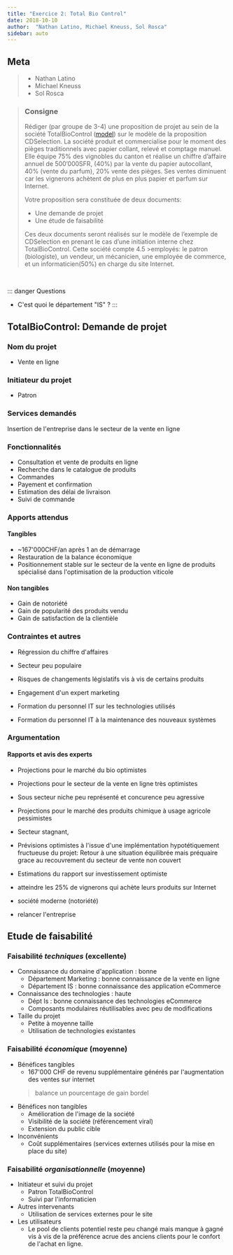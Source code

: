 ```yaml
---
title: "Exercice 2: Total Bio Control"
date: 2018-10-10
author:  "Nathan Latino, Michael Kneuss, Sol Rosca"
sidebar: auto
---
```


## Meta
> * Nathan Latino
> * Michael Kneuss
> * Sol Rosca

>### Consigne
>Rédiger (par groupe de 3-4) une proposition de projet au sein de la société TotalBioControl ([model](https://www.biocontrol.ch/fr_bc/)) sur le modèle de la proposition CDSelection. La société produit et commercialise pour le moment des pièges traditionnels avec papier collant, relevé et comptage manuel. Elle équipe 75% des vignobles du canton et réalise un chiffre d’affaire annuel de 500’000SFR, (40%) par la vente du papier autocollant, 40% (vente du parfum), 20% vente des pièges. Ses ventes diminuent car les vignerons achètent de plus en plus papier et parfum sur Internet. 
>
>Votre proposition sera constituée de deux documents:
>* Une demande de projet
>* Une étude de faisabilité
>
>Ces deux documents seront réalisés sur le modèle de l’exemple de CDSelection en prenant le cas d’une initiation interne chez TotalBioControl. Cette société compte 4.5 >employés: le patron (biologiste), un vendeur, un mécanicien, une employée de commerce, et un informaticien(50%) en charge du site Internet.

<br>

::: danger Questions
* C'est quoi le département "IS" ?
:::


## TotalBioControl: Demande de projet

### Nom du projet

* Vente en ligne

### Initiateur du projet

* Patron

### Services demandés
Insertion de l'entreprise dans le secteur de la vente en ligne

### Fonctionnalités

* Consultation et vente de produits en ligne
* Recherche dans le catalogue de produits
* Commandes
* Payement et confirmation
* Estimation des délai de livraison
* Suivi de commande

### Apports attendus

#### Tangibles
* ~167'000CHF/an après 1 an de démarrage
* Restauration de la balance économique  
* Positionnement stable sur le secteur de la vente en ligne de produits spécialisé dans l'optimisation de la production viticole

#### Non tangibles
* Gain de notoriété
* Gain de popularité des produits vendu
* Gain de satisfaction de la clientièle

### Contraintes et autres
* Régression du chiffre d'affaires
* Secteur peu populaire
* Risques de changements législatifs vis à vis de certains produits

* Engagement d'un expert marketing 
* Formation du personnel IT sur les technologies utilisés
* Formation du personnel IT à la maintenance des nouveaux systèmes

### Argumentation
#### Rapports et avis des experts
* Projections pour le marché du bio optimistes
* Projections pour le secteur de la vente en ligne très optimistes
* Sous secteur niche peu représenté et concurence peu agressive

* Projections pour le marché des produits chimique à usage agricole pessimistes

* Secteur stagnant, 
* Prévisions optimistes à l'issue d'une implémentation hypotétiquement fructueuse du projet: Retour à une situation équilibrée mais préquaire grace au recouvrement du secteur de vente non couvert


* Estimations du rapport sur investissement optimiste

* atteindre les 25% de vignerons qui achète leurs produits sur Internet
* société moderne (notoriété)
* relancer l'entreprise

## Etude de faisabilité

### Faisabilité *techniques* (excellente)
* Connaissance du domaine d'application : bonne
    * Département Marketing : bonne connaissance de la vente en ligne
    * Département IS : bonne connaissance des application eCommerce
* Connaissance des technologies : haute
    * Dépt Is : bonne connaissance des technologies eCommerce
    * Composants modulaires réutilisables avec peu de modifications
* Taille du projet
    * Petite à moyenne taille
    * Utilisation de technologies existantes

### Faisabilité *économique* (moyenne)
* Bénéfices tangibles
    * 167'000 CHF de revenu supplémentaire générés par l'augmentation des ventes sur internet
    > balance un pourcentage de gain bordel
* Bénéfices non tangibles
    * Amélioration de l'image de la société
    * Visibilité de la société (référencement viral)
    * Extension du public cible
* Inconvénients
    * Coût supplémentaires (services externes utilisés pour la mise en place du site)

### Faisabilité *organisationnelle* (moyenne)
* Initiateur et suivi du projet
    * Patron TotalBioControl
    * Suivi par l'informaticien
* Autres intervenants
    * Utilisation de services externes pour le site
* Les utilisateurs
    * Le pool de clients potentiel reste peu changé mais manque à gagné vis à vis de la préférence acrue des anciens clients pour le confort de l'achat en ligne.